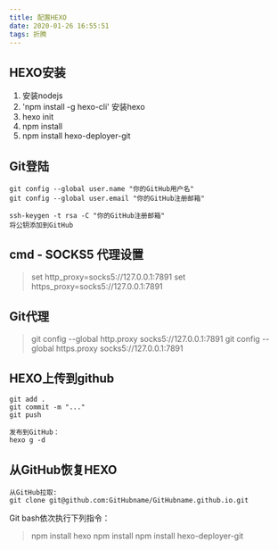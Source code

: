 ```yaml
---
title: 配置HEXO
date: 2020-01-26 16:55:51
tags: 折腾
---
```


## HEXO安装

1. 安装nodejs
2. 'npm install -g hexo-cli' 安装hexo  
3. hexo init
4. npm install
5. npm install hexo-deployer-git  

## Git登陆

```
git config --global user.name "你的GitHub用户名"
git config --global user.email "你的GitHub注册邮箱"

ssh-keygen -t rsa -C "你的GitHub注册邮箱"
将公钥添加到GitHub
```

## cmd - SOCKS5 代理设置

> set http_proxy=socks5://127.0.0.1:7891
> set https_proxy=socks5://127.0.0.1:7891

## Git代理

>git config --global http.proxy socks5://127.0.0.1:7891
>git config --global https.proxy socks5://127.0.0.1:7891

## HEXO上传到github
```
git add .
git commit -m "..."
git push

发布到GitHub：
hexo g -d 
```

## 从GitHub恢复HEXO


```
从GitHub拉取:
git clone git@github.com:GitHubname/GitHubname.github.io.git
```
Git bash依次执行下列指令：
>npm install hexo
>npm install
>npm install  hexo-deployer-git

